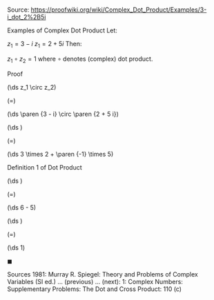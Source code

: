 # 

Source: https://proofwiki.org/wiki/Complex_Dot_Product/Examples/3-i_dot_2%2B5i

Examples of Complex Dot Product
Let:

$z_1 = 3 - i$
$z_1 = 2 + 5 i$
Then:

$z_1 \circ z_2 = 1$
where $\circ$ denotes (complex) dot product.


Proof













\(\ds z_1 \circ z_2\)

\(=\)







\(\ds \paren {3 - i} \circ \paren {2 + 5 i}\)




















\(\ds \)

\(=\)







\(\ds 3 \times 2 + \paren {-1} \times 5\)





Definition 1 of Dot Product














\(\ds \)

\(=\)







\(\ds 6 - 5\)




















\(\ds \)

\(=\)







\(\ds 1\)









$\blacksquare$


Sources
1981: Murray R. Spiegel: Theory and Problems of Complex Variables (SI ed.) ... (previous) ... (next): $1$: Complex Numbers: Supplementary Problems: The Dot and Cross Product: $110 \ \text {(c)}$




